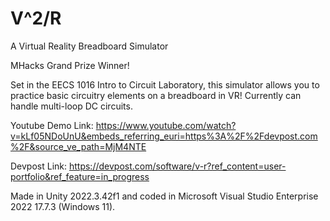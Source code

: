 # V^2/R
A Virtual Reality Breadboard Simulator

MHacks Grand Prize Winner!

Set in the EECS 1016 Intro to Circuit Laboratory, this simulator allows you to practice basic circuitry elements on a breadboard in VR! 
Currently can handle multi-loop DC circuits.

Youtube Demo Link:
https://www.youtube.com/watch?v=kLf05NDoUnU&embeds_referring_euri=https%3A%2F%2Fdevpost.com%2F&source_ve_path=MjM4NTE

Devpost Link:
https://devpost.com/software/v-r?ref_content=user-portfolio&ref_feature=in_progress


Made in Unity 2022.3.42f1 and coded in Microsoft Visual Studio Enterprise 2022 17.7.3 (Windows 11).
